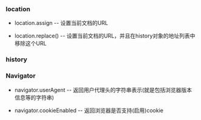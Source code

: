 ### location

- location.assign -- 设置当前文档的URL

- location.replace() -- 设置当前文档的URL，并且在history对象的地址列表中移除这个URL

### history

### Navigator

- navigator.userAgent -- 返回用户代理头的字符串表示(就是包括浏览器版本信息等的字符串)

- navigator.cookieEnabled -- 返回浏览器是否支持(启用)cookie